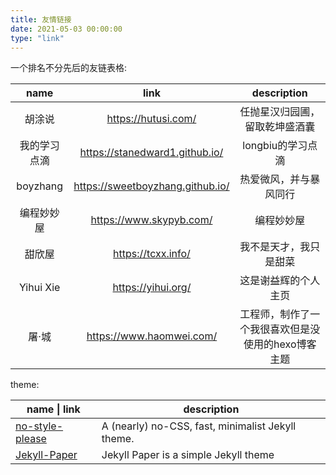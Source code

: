 ```yaml
---
title: 友情链接
date: 2021-05-03 00:00:00
type: "link"
---
```


一个排名不分先后的友链表格:

|     name     |               link               |                    description                     |
| :----------: | :------------------------------: | :------------------------------------------------: |
|    胡涂说    |       https://hutusi.com/        |           任抛星汉归园圃，留取乾坤盛酒囊           |
| 我的学习点滴 |  https://stanedward1.github.io/  |                 longbiu的学习点滴                  |
|   boyzhang   | https://sweetboyzhang.github.io/ |               热爱微风，并与暴风同行               |
|  编程妙妙屋  |     https://www.skypyb.com/      |                     编程妙妙屋                     |
|    甜欣屋    |        https://tcxx.info/        |               我不是天才，我只是甜菜               |
|  Yihui Xie   |        https://yihui.org/        |                这是谢益辉的个人主页                |
|    屠·城     |     https://www.haomwei.com/     | 工程师，制作了一个我很喜欢但是没使用的hexo博客主题 |

theme:

| name \| link                                                 | description                                       |
| ------------------------------------------------------------ | ------------------------------------------------- |
| [no-style-please](https://github.com/riggraz/no-style-please) | A (nearly) no-CSS, fast, minimalist Jekyll theme. |
| [Jekyll-Paper](https://github.com/ghosind/Jekyll-Paper)      | Jekyll Paper is a simple Jekyll theme             |
